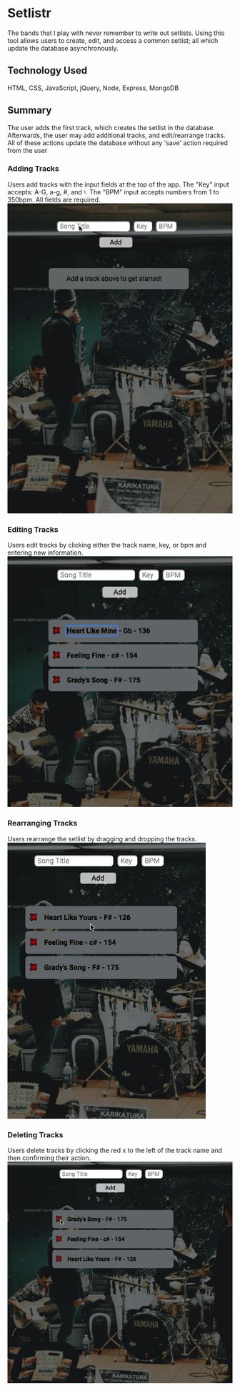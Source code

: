# Setlistr
The bands that I play with never remember to write out setlists. Using this tool allows users to create, edit, and access a common setlist; all which update the database asynchronously.

## Technology Used
HTML, CSS, JavaScript, jQuery, Node, Express, MongoDB

## Summary
The user adds the first track, which creates the setlist in the database. Afterwards, the user may add additional tracks, and edit/rearrange tracks. All of these actions update the database without any 'save' action required from the user

### Adding Tracks
Users add tracks with the input fields at the top of the app. The "Key" input accepts: A-G, a-g, #, and ♮. The "BPM" input accepts numbers from 1 to 350bpm. All fields are required.
<br/>
![add track video](https://github.com/chasingSublimity/Setlistr/blob/master/readme-videos/add-track.gif)

### Editing Tracks
Users edit tracks by clicking either the track name, key, or bpm and entering new information. 
<br/>
![edit track video](https://github.com/chasingSublimity/Setlistr/blob/master/readme-videos/edit-track.gif)

### Rearranging Tracks
Users rearrange the setlist by dragging and dropping the tracks.
<br/>
![rearrange track video](https://github.com/chasingSublimity/Setlistr/blob/master/readme-videos/rearrange-track.gif)

### Deleting Tracks
Users delete tracks by clicking the red x to the left of the track name and then confirming their action.
<br/>
![delete track video](https://github.com/chasingSublimity/Setlistr/blob/master/readme-videos/delete-track.gif)
